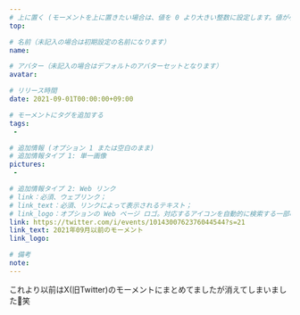 ```yaml
---
# 上に置く (モーメントを上に置きたい場合は、値を 0 より大きい整数に設定します。値が小さいほど前が高くなります。たとえば、1 はモーメントを上に置きます)
top: 

# 名前（未記入の場合は初期設定の名前になります）
name:

# アバター（未記入の場合はデフォルトのアバターセットとなります）
avatar:

# リリース時間
date: 2021-09-01T00:00:00+09:00

# モーメントにタグを追加する
tags:
 - 

# 追加情報 (オプション 1 または空白のまま)
# 追加情報タイプ 1: 単一画像
pictures:
 - 

# 追加情報タイプ 2: Web リンク
# link：必須、ウェブリンク；
# link_text：必須、リンクによって表示されるテキスト；
# link_logo：オプションの Web ページ ロゴ。対応するアイコンを自動的に検索する一部の Web サイトをサポートするようになりました。自分でアイコンを追加する必要はありません
link: https://twitter.com/i/events/1014300762376044544?s=21
link_text: 2021年09月以前のモーメント
link_logo:

# 備考
note:
---
```


<!-- 以下にテキストを書き始めます -->
これより以前はX(旧Twitter)のモーメントにまとめてましたが消えてしまいました🥲笑